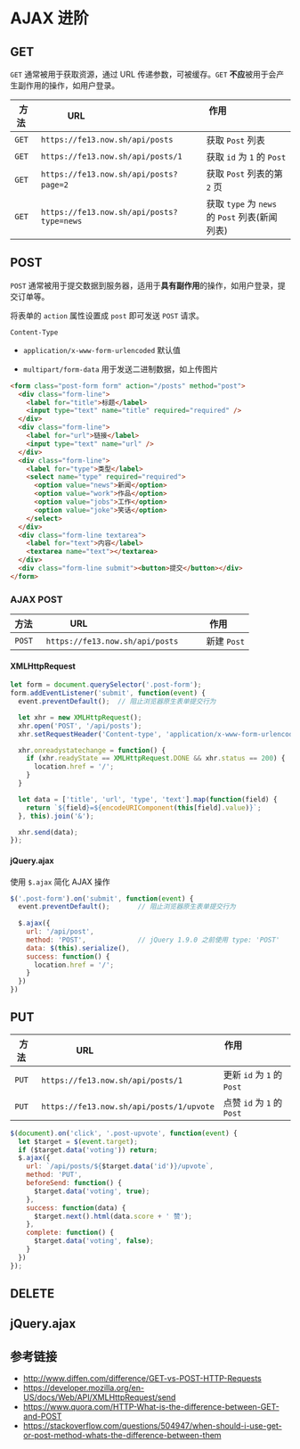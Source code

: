 # AJAX 进阶

## GET
`GET` 通常被用于获取资源，通过 URL 传递参数，可被缓存。`GET` **不应**被用于会产生副作用的操作，如用户登录。

| 方法   | URL                                      | 作用                                        |
|-------|------------------------------------------|---------------------------------------------|
| `GET` | `https://fe13.now.sh/api/posts`          | 获取 `Post` 列表                             |
| `GET` | `https://fe13.now.sh/api/posts/1`        | 获取 `id` 为 `1` 的 `Post`                   |
| `GET` | `https://fe13.now.sh/api/posts?page=2`   | 获取 `Post` 列表的第 `2` 页                   |
| `GET` | `https://fe13.now.sh/api/posts?type=news`| 获取 `type` 为 `news` 的 `Post` 列表(新闻列表) |

## POST
`POST` 通常被用于提交数据到服务器，适用于**具有副作用**的操作，如用户登录，提交订单等。

将表单的 `action` 属性设置成 `post` 即可发送 `POST` 请求。

`Content-Type`
* `application/x-www-form-urlencoded` 默认值

* `multipart/form-data` 用于发送二进制数据，如上传图片
```html
<form class="post-form form" action="/posts" method="post">
  <div class="form-line">
    <label for="title">标题</label>
    <input type="text" name="title" required="required" />
  </div>
  <div class="form-line">
    <label for="url">链接</label>
    <input type="text" name="url" />
  </div>
  <div class="form-line">
    <label for="type">类型</label>
    <select name="type" required="required">
      <option value="news">新闻</option>
      <option value="work">作品</option>
      <option value="jobs">工作</option>
      <option value="joke">笑话</option>
    </select>
  </div>
  <div class="form-line textarea">
    <label for="text">内容</label>
    <textarea name="text"></textarea>
  </div>
  <div class="form-line submit"><button>提交</button></div>
</form>
```
### AJAX POST
| 方法    | URL                                      | 作用       |
|--------|------------------------------------------|------------|
| `POST` | `https://fe13.now.sh/api/posts`          | 新建 `Post` |

#### XMLHttpRequest
```javascript
let form = document.querySelector('.post-form');
form.addEventListener('submit', function(event) {
  event.preventDefault();  // 阻止浏览器原生表单提交行为

  let xhr = new XMLHttpRequest();
  xhr.open('POST', '/api/posts');
  xhr.setRequestHeader('Content-type', 'application/x-www-form-urlencoded');

  xhr.onreadystatechange = function() {
    if (xhr.readyState == XMLHttpRequest.DONE && xhr.status == 200) {
      location.href = '/';
    }
  }

  let data = ['title', 'url', 'type', 'text'].map(function(field) {
    return `${field}=${encodeURIComponent(this[field].value)}`;
  }, this).join('&');

  xhr.send(data);
});
```
#### jQuery.ajax
使用 `$.ajax` 简化 AJAX 操作
```javascript
$('.post-form').on('submit', function(event) {
  event.preventDefault();       // 阻止浏览器原生表单提交行为
  
  $.ajax({
    url: '/api/post',
    method: 'POST',             // jQuery 1.9.0 之前使用 type: 'POST'
    data: $(this).serialize(),
    success: function() {
      location.href = '/';
    }
  })
})
```

## PUT
| 方法   | URL                                      | 作用                                        |
|-------|------------------------------------------|---------------------------------------------|
| `PUT` | `https://fe13.now.sh/api/posts/1`        | 更新 `id` 为 `1` 的 `Post`                   |
| `PUT` | `https://fe13.now.sh/api/posts/1/upvote` | 点赞 `id` 为 `1` 的 `Post`                   |

```javascript
$(document).on('click', '.post-upvote', function(event) {
  let $target = $(event.target);
  if ($target.data('voting')) return;
  $.ajax({
    url: `/api/posts/${$target.data('id')}/upvote`,
    method: 'PUT',
    beforeSend: function() {
      $target.data('voting', true);
    },
    success: function(data) {
      $target.next().html(data.score + ' 赞');
    },
    complete: function() {
      $target.data('voting', false);
    }
  })
});
```


## DELETE


## jQuery.ajax

## 参考链接
* http://www.diffen.com/difference/GET-vs-POST-HTTP-Requests
* https://developer.mozilla.org/en-US/docs/Web/API/XMLHttpRequest/send
* https://www.quora.com/HTTP-What-is-the-difference-between-GET-and-POST
* https://stackoverflow.com/questions/504947/when-should-i-use-get-or-post-method-whats-the-difference-between-them

